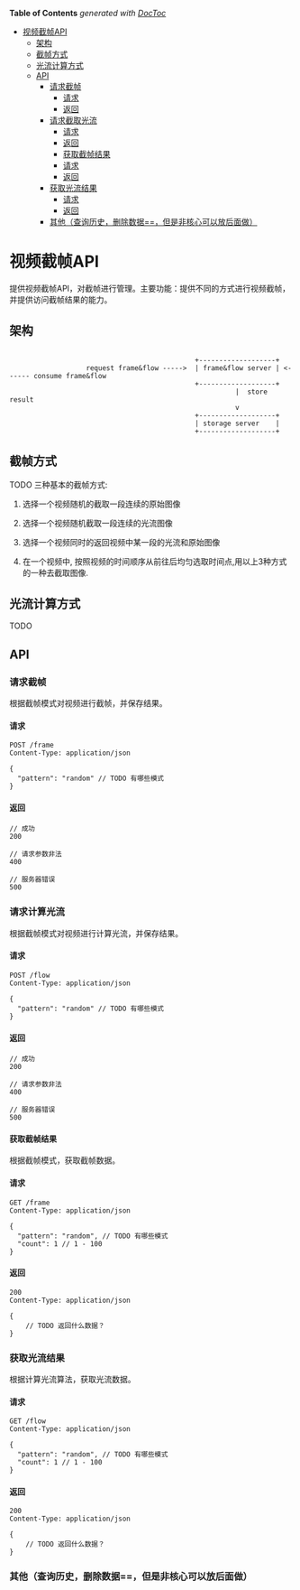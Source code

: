 <!-- START doctoc generated TOC please keep comment here to allow auto update -->
<!-- DON'T EDIT THIS SECTION, INSTEAD RE-RUN doctoc TO UPDATE -->
**Table of Contents**  *generated with [DocToc](https://github.com/thlorenz/doctoc)*

- [视频截帧API](#%E8%A7%86%E9%A2%91%E6%88%AA%E5%B8%A7api)
  - [架构](#%E6%9E%B6%E6%9E%84)
  - [截帧方式](#%E6%88%AA%E5%B8%A7%E6%96%B9%E5%BC%8F)
  - [光流计算方式](#%E5%85%89%E6%B5%81%E8%AE%A1%E7%AE%97%E6%96%B9%E5%BC%8F)
  - [API](#api)
    - [请求截帧](#%E8%AF%B7%E6%B1%82%E6%88%AA%E5%B8%A7)
      - [请求](#%E8%AF%B7%E6%B1%82)
      - [返回](#%E8%BF%94%E5%9B%9E)
    - [请求截取光流](#%E8%AF%B7%E6%B1%82%E6%88%AA%E5%8F%96%E5%85%89%E6%B5%81)
      - [请求](#%E8%AF%B7%E6%B1%82-1)
      - [返回](#%E8%BF%94%E5%9B%9E-1)
      - [获取截帧结果](#%E8%8E%B7%E5%8F%96%E6%88%AA%E5%B8%A7%E7%BB%93%E6%9E%9C)
      - [请求](#%E8%AF%B7%E6%B1%82-2)
      - [返回](#%E8%BF%94%E5%9B%9E-2)
    - [获取光流结果](#%E8%8E%B7%E5%8F%96%E5%85%89%E6%B5%81%E7%BB%93%E6%9E%9C)
      - [请求](#%E8%AF%B7%E6%B1%82-3)
      - [返回](#%E8%BF%94%E5%9B%9E-3)
    - [其他（查询历史，删除数据==，但是非核心可以放后面做）](#%E5%85%B6%E4%BB%96%E6%9F%A5%E8%AF%A2%E5%8E%86%E5%8F%B2%E5%88%A0%E9%99%A4%E6%95%B0%E6%8D%AE%E4%BD%86%E6%98%AF%E9%9D%9E%E6%A0%B8%E5%BF%83%E5%8F%AF%E4%BB%A5%E6%94%BE%E5%90%8E%E9%9D%A2%E5%81%9A)

<!-- END doctoc generated TOC please keep comment here to allow auto update -->



# 视频截帧API

提供视频截帧API，对截帧进行管理。主要功能：提供不同的方式进行视频截帧，并提供访问截帧结果的能力。



## 架构

```

                                              +-------------------+
                   request frame&flow ----->  | frame&flow server | <------ consume frame&flow
                                              +-------------------+
                                                        |  store result
                                                        v
                                              +-------------------+
                                              | storage server    |
                                              +-------------------+
```



## 截帧方式

TODO
三种基本的截帧方式:

1. 选择一个视频随机的截取一段连续的原始图像
2. 选择一个视频随机截取一段连续的光流图像

3. 选择一个视频同时的返回视频中某一段的光流和原始图像


4. 在一个视频中, 按照视频的时间顺序从前往后均匀选取时间点,用以上3种方式的一种去截取图像.


## 光流计算方式

TODO



## API

### 请求截帧

根据截帧模式对视频进行截帧，并保存结果。

#### 请求

```
POST /frame
Content-Type: application/json

{
  "pattern": "random" // TODO 有哪些模式
}
```

#### 返回

```
// 成功
200

// 请求参数非法
400

// 服务器错误
500
```



### 请求计算光流

根据截帧模式对视频进行计算光流，并保存结果。

#### 请求

```
POST /flow
Content-Type: application/json

{
  "pattern": "random" // TODO 有哪些模式
}
```

#### 返回

```
// 成功
200

// 请求参数非法
400

// 服务器错误
500
```



#### 获取截帧结果

根据截帧模式，获取截帧数据。

#### 请求

```
GET /frame
Content-Type: application/json

{
  "pattern": "random", // TODO 有哪些模式
  "count": 1 // 1 - 100
}
```

#### 返回

```
200
Content-Type: application/json

{
	// TODO 返回什么数据？
}
```



### 获取光流结果

根据计算光流算法，获取光流数据。

#### 请求

```
GET /flow
Content-Type: application/json

{
  "pattern": "random", // TODO 有哪些模式
  "count": 1 // 1 - 100
}
```

#### 返回

```
200
Content-Type: application/json

{
	// TODO 返回什么数据？
}
```



### 其他（查询历史，删除数据==，但是非核心可以放后面做）

